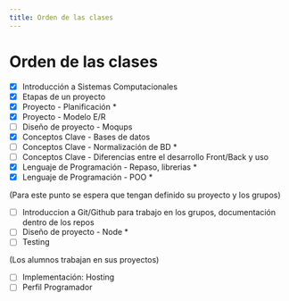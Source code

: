 ```yaml
---
title: Orden de las clases
---
```


# Orden de las clases

- [x] Introducción a Sistemas Computacionales
- [x] Etapas de un proyecto
- [x] Proyecto - Planificación *
- [x] Proyecto - Modelo E/R
- [ ] Diseño de proyecto - Moqups
- [x] Conceptos Clave - Bases de datos
- [ ] Conceptos Clave - Normalización de BD *
- [ ] Conceptos Clave - Diferencias entre el desarrollo Front/Back y uso
- [x] Lenguaje de Programación - Repaso, librerias * 
- [x] Lenguaje de Programación - POO *

(Para este punto se espera que tengan definido su proyecto y los grupos)

- [ ] Introduccion a Git/Github para trabajo en los grupos, documentación dentro de los repos
- [ ] Diseño de proyecto - Node * 
- [ ] Testing

(Los alumnos trabajan en sus proyectos)

- [ ] Implementación: Hosting
- [ ] Perfil Programador